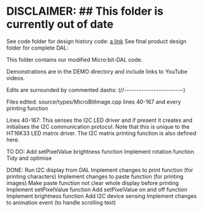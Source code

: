 # DISCLAIMER: ## This folder is currently out of date

See code folder for design history code: [a link](https://github.com/LukeB101/Mega-Bit/tree/master/Design%20History/Software/code)
See final product design folder for complete DAL: 

This folder contains our modified Micro:bit-DAL code.

Demonstrations are in the DEMO directory and include links to YouTube videos.

Edits are surrounded by commented dashs: (//------------------------)

Files edited:
    source/types/MicroBitImage.cpp      lines 40-167 and every printing function


Lines 40-167:
    This senses the I2C LED driver and if present it creates and initialises the I2C communication protocol. Note that this is unique to the HT16K33 LED matrix driver. The I2C matrix printing function is also defined here.
 
    
    
TO DO:
    Add setPixelValue brightness function
    Implement rotation function
    Tidy and optimise
    
DONE:
    Run I2C display from DAL
    Implement changes to print function (for printing characters)
    Implement changes to paste function (for printing images)
    Make paste function not clear whole display before printing
    Implement setPixelValue function
    Add setPixelValue on and off function
    Implement brightness function
    Add I2C device sensing
    Implement changes to animation event (to handle scrolling text)
    
   
